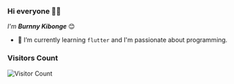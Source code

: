 ### Hi everyone 👋🏼

*I'm **Burnny Kibonge*** 😊

- 🌱 I’m currently learning `flutter` and I'm passionate about programming.

<!--
**Byvak/Byvak** is a ✨ _special_ ✨ repository because its `README.md` (this file) appears on your GitHub profile.

Here are some ideas to get you started:

- 🔭 I’m currently working on ...
- 🌱 I’m currently learning ...
- 👯 I’m looking to collaborate on ...
- 🤔 I’m looking for help with ...
- 💬 Ask me about ...
- 📫 How to reach me: ...
- 😄 Pronouns: ...
- ⚡ Fun fact: ...
-->
### Visitors Count
![Visitor Count](https://profile-counter.glitch.me/Byvak/count.svg)

